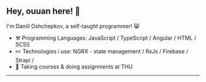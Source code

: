 ## Hey, ouuan here! :wave:

I'm Daniil Oshchepkov, a self-taught programmer! 😸

-   :hammer_and_pick: Programming Languages: JavaScript / TypeScript / Angular / HTML / SCSS
-   :pencil2: Technologies i use: NGRX - state management / RxJs / Firebase / Strapi / 
-   :seedling: Taking courses & doing assignments at THU

---

